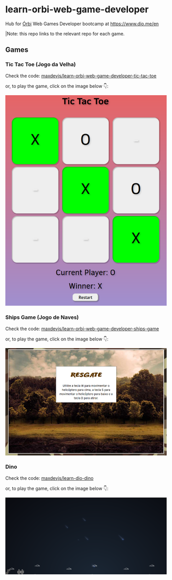 # learn-orbi-web-game-developer

Hub for [Órbi](https://orbi.co/) Web Games Developer bootcamp at <https://www.dio.me/en>

|Note: this repo links to the relevant repo for each game.

## Games

### Tic Tac Toe (Jogo da Velha)

Check the code: [maxdevjs/learn-orbi-web-game-developer-tic-tac-toe](https://github.com/maxdevjs/learn-orbi-web-game-developer-tic-tac-toe)

or, to play the game, click on the image below 👇:

[![screenshot](./img/01-basic-css-cosmetic.png?raw=true "screenshot")](https://maxdevjs.github.io/learn-orbi-web-game-developer-tic-tac-toe/)

### Ships Game (Jogo de Naves)

Check the code: [maxdevjs/learn-orbi-web-game-developer-ships-game](https://github.com/maxdevjs/learn-orbi-web-game-developer-ships-game)

or, to play the game, click on the image below 👇:

[![screenshot](./img/ships.png?raw=true "screenshot")](https://maxdevjs.github.io/learn-orbi-web-game-developer-ships-game/)

### Dino

Check the code: [maxdevjs/learn-dio-dino](https://github.com/maxdevjs/learn-dio-dino)

or, to play the game, click on the image below 👇:

[![screenshot](./img/dino.png?raw=true "screenshot")](https://maxdevjs.github.io/learn-dio-dino/)
